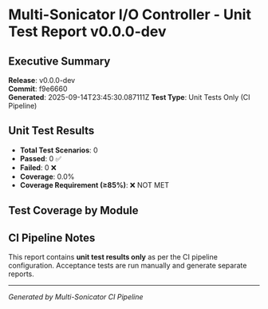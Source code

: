 # Multi-Sonicator I/O Controller - Unit Test Report v0.0.0-dev

## Executive Summary

**Release**: v0.0.0-dev  
**Commit**: f9e6660  
**Generated**: 2025-09-14T23:45:30.087111Z
**Test Type**: Unit Tests Only (CI Pipeline)

## Unit Test Results

- **Total Test Scenarios**: 0
- **Passed**: 0 ✅
- **Failed**: 0 ❌  
- **Coverage**: 0.0%
- **Coverage Requirement (≥85%)**: ❌ NOT MET

## Test Coverage by Module


## CI Pipeline Notes

This report contains **unit test results only** as per the CI pipeline configuration.
Acceptance tests are run manually and generate separate reports.

---
*Generated by Multi-Sonicator CI Pipeline*
